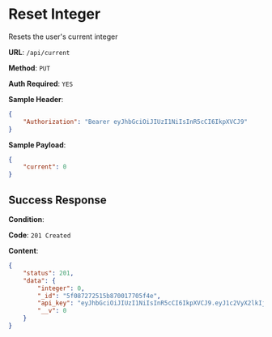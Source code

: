 # Reset Integer

Resets the user's current integer  

**URL**: `/api/current`

**Method**: `PUT`

**Auth Required**: `YES`

**Sample Header**:
```json
{
    "Authorization": "Bearer eyJhbGciOiJIUzI1NiIsInR5cCI6IkpXVCJ9"
}

```

**Sample Payload**:
```json
{
    "current": 0
}

```

## Success Response

**Condition**: 

**Code**: `201 Created`

**Content**: 

```json
{
    "status": 201,
    "data": {
        "integer": 0,
        "_id": "5f087272515b870017705f4e",
        "api_key": "eyJhbGciOiJIUzI1NiIsInR5cCI6IkpXVCJ9.eyJ1c2VyX2lkIjoidGVzdF9hY2NvdW50QGdtYWlsLmNvbSIsImlhdCI6MTU5NDM4OTEwNn0.sR_67iAfSgKJKzhCTsehSuyqpr7qxCvEhjRk48OOPzc",
        "__v": 0
    }
}
```
